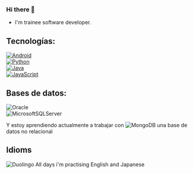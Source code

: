 ### Hi there 👋

- I'm trainee software developer. 
<!--
**jorgam31/jorgam31** is a ✨ _special_ ✨ repository because its `README.md` (this file) appears on your GitHub profile.

- 🌱 I’m currently learning [![MongoDB](https://img.shields.io/badge/MongoDB-47A248?style=for-the-badge&logo=mongodb&logoColor=white&labelColor=101010)]()

<!--
- 👯 I’m looking to collaborate on ...
- 🤔 I’m looking for help with ...
- 💬 Ask me about ...
- 📫 How to reach me: ...
- 😄 Pronouns: ...
- ⚡ Fun fact: ...
-->
## Tecnologías:


[![Android](https://img.shields.io/badge/Android-3DDC84?style=for-the-badge&logo=android&logoColor=white&labelColor=101010)]()
</br>
[![Python](https://img.shields.io/badge/Python-yellow?style=for-the-badge&logo=python&logoColor=white&labelColor=101010)]()</br>
[![Java](https://img.shields.io/badge/Java-007396?style=for-the-badge&logo=java&logoColor=white&labelColor=101010)]()
</br>
[![JavaScript](https://img.shields.io/badge/JavaScript-F7DF1E?style=for-the-badge&logo=javascript&logoColor=white&labelColor=101010)]()
## Bases de datos:

![Oracle](https://img.shields.io/badge/Oracle-F80000?style=for-the-badge&logo=oracle&logoColor=white)
</br>
![MicrosoftSQLServer](https://img.shields.io/badge/Microsoft%20SQL%20Sever-CC2927?style=for-the-badge&logo=microsoft%20sql%20server&logoColor=white)

Y estoy aprendiendo actualmente a trabajar con ![MongoDB](https://img.shields.io/badge/MongoDB-%234ea94b.svg?style=for-the-badge&logo=mongodb&logoColor=white) una base de datos no relacional

## Idioms
![Duolingo](https://img.shields.io/badge/Duolingo-%234DC730.svg?style=for-the-badge&logo=Duolingo&logoColor=white) All days i'm practising English and Japanese
